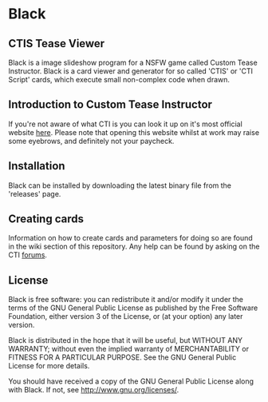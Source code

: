 # Black

## CTIS Tease Viewer

Black is a image slideshow program for a NSFW game called Custom Tease Instructor. Black is a card viewer and generator for so called 'CTIS' or 'CTI Script' cards, which execute small non-complex code when drawn.

## Introduction to Custom Tease Instructor
If you're not aware of what CTI is you can look it up on it's most official website [here](https://www.cti-community.net). Please note that opening this website whilst at work may raise some eyebrows, and definitely not your paycheck.

## Installation
Black can be installed by downloading the latest binary file from the 'releases' page.

## Creating cards
Information on how to create cards and parameters for doing so are found in the wiki section of this repository. Any help can be found by asking on the CTI [forums](https://www.cti-community.net/forum).

## License
Black is free software: you can redistribute it and/or modify
it under the terms of the GNU General Public License as published by
the Free Software Foundation, either version 3 of the License, or
(at your option) any later version.

Black is distributed in the hope that it will be useful,
but WITHOUT ANY WARRANTY; without even the implied warranty of
MERCHANTABILITY or FITNESS FOR A PARTICULAR PURPOSE.  See the
GNU General Public License for more details.

You should have received a copy of the GNU General Public License
along with Black.  If not, see <http://www.gnu.org/licenses/>.
